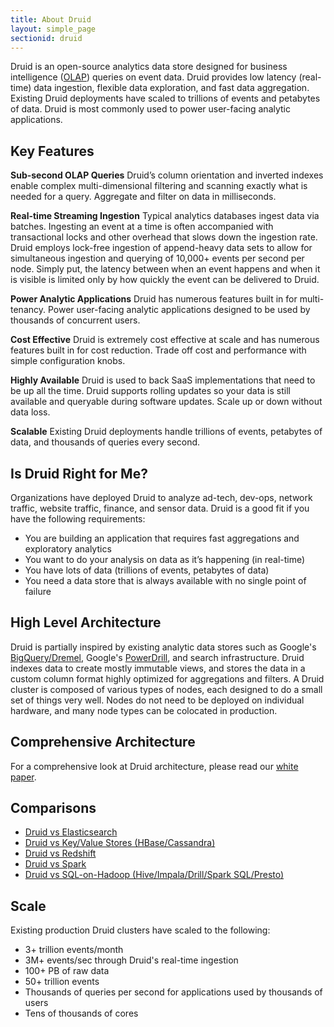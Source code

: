 ```yaml
---
title: About Druid
layout: simple_page
sectionid: druid
---
```


Druid is an open-source analytics data store designed for business intelligence
([OLAP](http://en.wikipedia.org/wiki/Online_analytical_processing))
queries on event data. Druid provides low latency (real-time) data
ingestion, flexible data exploration, and fast data aggregation. Existing Druid
deployments have scaled to trillions of events and petabytes of data. Druid is
most commonly used to power user-facing analytic applications.

## Key Features

**Sub-second OLAP Queries** Druid’s column orientation and inverted indexes enable
complex multi-dimensional filtering and scanning exactly what is needed for a
query. Aggregate and filter on data in milliseconds.

**Real-time Streaming Ingestion** Typical analytics databases ingest data via batches.
Ingesting an event at a time is often accompanied with transactional locks and
other overhead that slows down the ingestion rate. Druid employs lock-free
ingestion of append-heavy data sets to allow for simultaneous ingestion and
querying of 10,000+ events per second per node. Simply put, the latency between
when an event happens and when it is visible is limited only by how quickly the
event can be delivered to Druid.

**Power Analytic Applications** Druid has numerous features built in for multi-tenancy. Power user-facing analytic applications designed to be used by
thousands of concurrent users.

**Cost Effective** Druid is extremely cost effective at scale and has numerous features built in for cost reduction.
Trade off cost and performance with simple configuration knobs.

**Highly Available** Druid is used to back SaaS implementations that need to be
up all the time. Druid supports rolling updates so your data is still available and queryable during software
updates. Scale up or down without data loss.

**Scalable** Existing Druid deployments handle trillions of events, petabytes
of data, and thousands of queries every second.

## Is Druid Right for Me?

Organizations have deployed Druid to analyze ad-tech, dev-ops, network traffic,
website traffic, finance, and sensor data. Druid is a good fit
if you have the following requirements:

- You are building an application that requires fast aggregations and exploratory analytics
- You want to do your analysis on data as it’s happening (in real-time)
- You have lots of data (trillions of events, petabytes of data)
- You need a data store that is always available with no single point of failure

## High Level Architecture
Druid is partially inspired by existing analytic data stores such as Google's
[BigQuery/Dremel](http://static.googleusercontent.com/media/research.google.com/en/us/pubs/archive/36632.pdf),
Google's [PowerDrill](http://vldb.org/pvldb/vol5/p1436_alexanderhall_vldb2012.pdf), and
search infrastructure. Druid indexes data to create mostly immutable views,
and stores the data in a custom column format highly optimized for aggregations and
filters. A Druid cluster is composed of various types of nodes, each designed
to do a small set of things very well. Nodes do not need to be deployed on individual hardware,
and many node types can be colocated in production.

## Comprehensive Architecture

For a comprehensive look at Druid architecture, please read our [white paper](http://static.druid.io/docs/druid.pdf).

## Comparisons

- [Druid vs Elasticsearch](/docs/latest/comparisons/druid-vs-elasticsearch.html)
- [Druid vs Key/Value Stores (HBase/Cassandra)](/docs/latest/comparisons/druid-vs-key-value.html)
- [Druid vs Redshift](/docs/latest/comparisons/druid-vs-redshift.html)
- [Druid vs Spark](/docs/latest/comparisons/druid-vs-spark.html)
- [Druid vs SQL-on-Hadoop (Hive/Impala/Drill/Spark SQL/Presto)](/docs/latest/comparisons/druid-vs-sql-on-hadoop.html)

## Scale

Existing production Druid clusters have scaled to the following:

- 3+ trillion events/month
- 3M+ events/sec through Druid's real-time ingestion
- 100+ PB of raw data
- 50+ trillion events
- Thousands of queries per second for applications used by thousands of users
- Tens of thousands of cores


